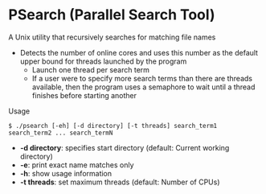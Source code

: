 # PSearch (Parallel Search Tool)

A Unix utility that recursively searches for matching file names

- Detects the number of online cores and uses this number as the default upper bound for threads launched by the program
    - Launch one thread per search term
    - If a user were to specify more search terms than there are threads available, then the program uses a semaphore to wait until a thread finishes before starting another

Usage
```
$ ./psearch [-eh] [-d directory] [-t threads] search_term1 search_term2 ... search_termN
```
- **-d directory**: specifies start directory (default: Current working directory)
- **-e**: print exact name matches only
- **-h**: show usage information
- **-t threads**: set maximum threads (default: Number of CPUs)
